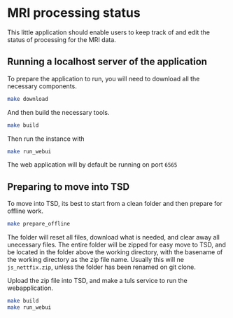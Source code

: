 # MRI processing status

This little application should enable users to keep track of and edit the status of processing for the MRI data.

## Running a localhost server of the application

To prepare the application to run, you will need to download all the necessary components.
```sh
make download
```

And then build the necessary tools.
```sh
make build
```

Then run the instance with

```sh
make run_webui
```

The web application will by default be running on port `6565`

## Preparing to move into TSD
To move into TSD, its best to start from a clean folder and then prepare for offline work.

```sh
make prepare_offline
```

The folder will reset all files, download what is needed, and clear away all unecessary files.
The entire folder will be zipped for easy move to TSD, and be located in the folder above the working directory, with the basename of the working directory as the zip file name.
Usually this will ne `js_nettfix.zip`, unless the folder has been renamed on git clone.

Upload the zip file into TSD, and make a tuls service to run the webapplication.

```sh
make build
make run_webui
```
